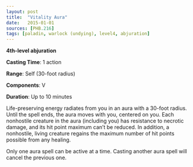 ```yaml
---
layout: post
title:  "Vitality Aura"
date:   2015-01-01
sources: [PHB.216]
tags: [paladin, warlock (undying), level4, abjuration]
---
```


**4th-level abjuration**

**Casting Time**: 1 action

**Range**: Self (30-foot radius)

**Components**: V

**Duration**: Up to 10 minutes

Life-preserving energy radiates from you in an aura with a 30-foot radius. Until the spell ends, the aura moves with you, centered on you. Each nonhostile creature in the aura (including you) has resistance to necrotic damage, and its hit point maximum can’t be reduced. In addition, a nonhostile, living creature regains the maximum number of hit points possible from any healing.

Only one aura spell can be active at a time. Casting another aura spell will cancel the previous one.